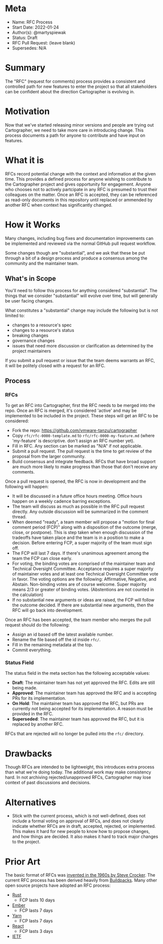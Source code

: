 # Meta
[meta]: #meta
- Name: RFC Process
- Start Date: 2022-01-24
- Author(s): @martyspiewak
- Status: Draft <!-- Acceptable values: Draft, Approved, On Hold, Superseded -->
- RFC Pull Request: (leave blank)
- Supersedes: N/A

# Summary
[summary]: #summary

The "RFC" (request for comments) process provides a consistent and controlled path for new features to enter the project so that all stakeholders can be confident about the direction Cartographer is evolving in.

# Motivation
[motivation]: #motivation

Now that we've started releasing minor versions and people are trying out Cartographer, we need to take more care in introducing change. This process documents a path for anyone to contribute and have input on features.

# What it is
[what-it-is]: #what-it-is

RFCs record potential change with the context and information at the given time. This provides a defined process for anyone wishing to contribute to the Cartographer project and gives opportunity for engagement. Anyone who chooses not to actively partcipate in any RFC is presumed to trust their colleagues on the matter. Once an RFC is accepted, they can be referenced as read-only documents in this repository until replaced or ammended by another RFC when context has significantly changed.

# How it Works
[how-it-works]: #how-it-works

Many changes, including bug fixes and documentation improvements can be implemented and reviewed via the normal GitHub pull request workflow.

Some changes though are "substantial", and we ask that these be put through a bit of a design process and produce a consensus among the community and the maintainer team.

## What's in Scope

You'll need to follow this process for anything considered "substantial". The things that we consider "substantial" will evolve over time, but will generally be user facing changes.

What constitutes a "substantial" change may include the following but is not limited to:

- changes to a resource's spec
- changes to a resource's status
- breaking changes
- governance changes
- issues that need more discussion or clarification as determined by the project maintainers

If you submit a pull request or issue that the team deems warrants an RFC, it will be politely closed with a request for an RFC.

## Process

### RFCs

To get an RFC into Cartographer, first the RFC needs to be merged into the repo. Once an RFC is merged, it's considered 'active' and may be implemented to be included in the project. These steps will get an RFC to be considered:

- Fork the repo: <https://github.com/vmware-tanzu/cartographer>
- Copy `rfc/rfc-0000-template.md` to `rfc/rfc-0000-my-feature.md` (where 'my-feature' is descriptive. don't assign an RFC number yet).
- Fill in RFC. Any section can be marked as "N/A" if not applicable.
- Submit a pull request. The pull request is the time to get review of the proposal from the larger community.
- Build consensus and integrate feedback. RFCs that have broad support are much more likely to make progress than those that don't receive any comments.

Once a pull request is opened, the RFC is now in development and the following will happen:

- It will be discussed in a future office hours meeting. Office hours happen on a weekly cadence barring exceptions.
- The team will discuss as much as possible in the RFC pull request directly. Any outside discussion will be summarized in the comment thread.
- When deemed "ready", a team member will propose a "motion for final comment period (FCP)" along with a disposition of the outcome (merge, close, or postpone). This is step taken when enough discussion of the tradeoffs have taken place and the team is in a position to make a decision. Before entering FCP, a super majority of the team must sign off.
- The FCP will last 7 days. If there's unanimous agreement among the team the FCP can close early.
- For voting, the binding votes are comprised of the maintainer team and Technical Oversight Committee. Acceptance requires a super majority of maintainer votes and at least one Technical Oversight Committee vote in favor. The voting options are the following: Affirmative, Negative, and Abstain. Non-binding votes are of course welcome. Super majority means 2/3 or greater of binding votes. (Abstentions are not counted in the calculation)
- If no substantial new arguments or ideas are raised, the FCP will follow the outcome decided. If there are substantial new arguments, then the RFC will go back into development.

Once an RFC has been accepted, the team member who merges the pull request should do the following:

- Assign an id based off the latest available number.
- Rename the file based off the id inside `rfc/`.
- Fill in the remaining metadata at the top.
- Commit everything.

### Status Field
The status field in the meta section has the following acceptable values:
- **Draft**: The maintainer team has not yet approved the RFC. Edits are still being made.
- **Approved**: The maintainer team has approved the RFC and is accepting PRs for its implementation.
- **On Hold**: The maintainer team has approved the RFC, but PRs are currently not being accepted for its implementation. A reason must be provided in the RFC.
- **Superseded**: The maintainer team has approved the RFC, but it is replaced by another RFC.

RFCs that are rejected will no longer be pulled into the `rfc/` directory.

# Drawbacks
[drawbacks]: #drawbacks

Though RFCs are intended to be lightweight, this introduces extra process than what we're doing today. The additional work may make consistency hard.
In not archiving rejected/unapproved RFCs, Cartographer may lose context of past discussions and decisions.

# Alternatives
[alternatives]: #alternatives

- Stick with the current process, which is not well-defined, does not include a formal voting on approval of RFCs, and does not clearly indicate whether RFCs are in draft, accepted, rejected, or implemented. This makes it hard for new people to know how to propose changes, and how things are decided. It also makes it hard to track major changes to the project.

# Prior Art
[prior-art]: #prior-art

The basic format of RFCs was [invented in the 1960s by Steve Crocker](https://en.wikipedia.org/wiki/Request_for_Comments#History). The current RFC process has been derived heavily from [Buildpacks](https://github.com/buildpacks/rfcs/). Many other open source projects have adopted an RFC process:

- [Rust](https://github.com/rust-lang/rfcs)
    - FCP lasts 10 days
- [Ember](https://github.com/emberjs/rfcs)
    - FCP lasts 7 days
- [Yarn](https://github.com/yarnpkg/rfcs)
    - FCP lasts 7 days
- [React](https://github.com/reactjs/rfcs)
    - FCP lasts 3 days
- [IETF](https://www.rfc-editor.org/rfc/rfc2026.txt)

